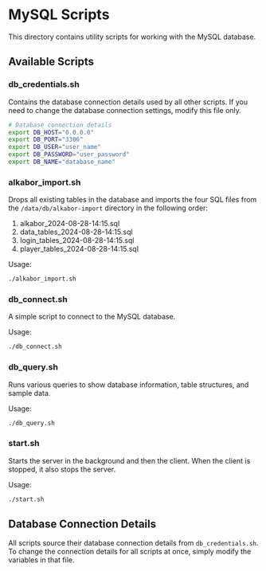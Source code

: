 # MySQL Scripts

This directory contains utility scripts for working with the MySQL database.

## Available Scripts

### db_credentials.sh

Contains the database connection details used by all other scripts. If you need to change the database connection settings, modify this file only.

```bash
# Database connection details
export DB_HOST="0.0.0.0"
export DB_PORT="3306"
export DB_USER="user_name"
export DB_PASSWORD="user_password"
export DB_NAME="database_name"
```

### alkabor_import.sh

Drops all existing tables in the database and imports the four SQL files from the `/data/db/alkabor-import` directory in the following order:

1. alkabor_2024-08-28-14:15.sql
2. data_tables_2024-08-28-14:15.sql
3. login_tables_2024-08-28-14:15.sql
4. player_tables_2024-08-28-14:15.sql

Usage:

```bash
./alkabor_import.sh
```

### db_connect.sh

A simple script to connect to the MySQL database.

Usage:

```bash
./db_connect.sh
```

### db_query.sh

Runs various queries to show database information, table structures, and sample data.

Usage:

```bash
./db_query.sh
```

### start.sh

Starts the server in the background and then the client. When the client is stopped, it also stops the server.

Usage:

```bash
./start.sh
```

## Database Connection Details

All scripts source their database connection details from `db_credentials.sh`. To change the connection details for all scripts at once, simply modify the variables in that file.
